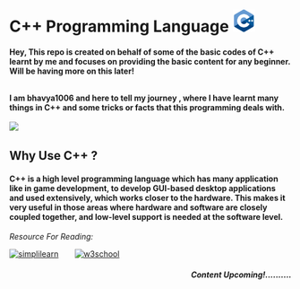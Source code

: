 # C++ Programming Language <a href="https://www.w3schools.com/cpp/" target="_blank" rel="noreferrer"> <img src="https://raw.githubusercontent.com/devicons/devicon/master/icons/cplusplus/cplusplus-original.svg" alt="cplusplus" width="40" height="40"/> </a> 

<h4>
Hey, This repo is created on behalf of some of the basic codes of C++ learnt by me and focuses on providing the basic content for any beginner.
Will be having more on this later!
<br><br>
<p>
I am bhavya1006 and here to tell my journey , where I have learnt many things in C++ and some tricks or facts that this programming deals with.
<br><br>

<img src='https://www.geo.tv/assets/uploads/updates/2022-07-30/430659_8969215_updates.jpg'>

</h4>

## Why Use C++ ?

<h4>
C++ is a high level programming language which has many application like in game development, to develop GUI-based desktop applications and used extensively, which works closer to the hardware. This makes it very useful in those areas where hardware and software are closely coupled together, and low-level support is needed at the software level.
</h4>



<i>Resource For Reading:</i> 

<a href='https://www.simplilearn.com/tutorials/cpp-tutorial/top-uses-of-c-plus-plus-programming'><img src='https://www.simplilearn.com/ice9/new_logo.svgz' width=100 alt='simplilearn'></a>
<a href='https://www.w3schools.com/cpp/default.asp'><img src='https://upload.wikimedia.org/wikipedia/commons/thumb/a/a0/W3Schools_logo.svg/1088px-W3Schools_logo.svg.png' height=39 alt='w3school' hspace=25></a>






<h4 align='right'><i>
  Content Upcoming!..........
</i></h4>
